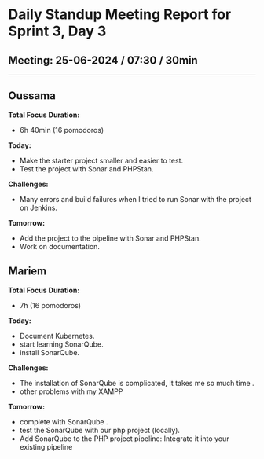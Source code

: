 # Daily Standup Meeting Report for Sprint 3, Day 3

## Meeting: 25-06-2024 / 07:30 / 30min

---

## Oussama

**Total Focus Duration:**

- 6h 40min (16 pomodoros)

**Today:**

- Make the starter project smaller and easier to test.
- Test the project with Sonar and PHPStan.

**Challenges:**

- Many errors and build failures when I tried to run Sonar with the project on Jenkins.

**Tomorrow:**

- Add the project to the pipeline with Sonar and PHPStan.
- Work on documentation.


## Mariem

**Total Focus Duration:**

- 7h  (16 pomodoros)

**Today:**

- Document Kubernetes.
- start learning SonarQube.
- install SonarQube.

 **Challenges:**

- The installation of SonarQube is complicated, It takes me so much time .
- other problems with my XAMPP
  
**Tomorrow:**

- complete with SonarQube .
- test the SonarQube with our php project (locally).
- Add SonarQube to the PHP project pipeline: Integrate it into your existing pipeline
